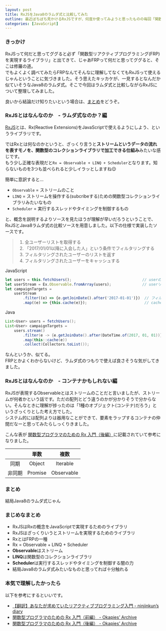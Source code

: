 ```yaml
---
layout: post
title: RxJSをJava8のラムダ式と比較してみた
outline: 最近ぼちぼち見かけるRxJSですが、何度か使ってみようと思ったものの毎回「関数型リアクティブプログラミング」の壁に打ちのめされて挫折していました。でもよくよく見てみたら何だかJava8のラムダ式っぽくないか😌💡と閃いてしまったので比較してみました。
categories: [JavaScript]
---
```


### きっかけ
RxJSって何だと思ってググると必ず「関数型リアクティブプログラミング(FRP)を実現するライブラリ」と出てきて、じゃあFRPって何だと思ってググると、そこは修羅の道。  
でもよくよく調べてみたらFRPなんてそんなに理解してなくてもRxJSって使えるじゃんということに気づきました。そう思えたキッカケが、一見するとなんだか似ていそうなJava8のラムダ式。そこで今回はラムダ式と比較しながらRxJSについて整理してみました。

良いから結論だけ知りたいという場合は、[まとめ](#section-1)をどうぞ。

### RxJSとはなんなのか　- ラムダ式なのか？編
[RxJS](https://github.com/Reactive-Extensions/RxJS)とは、Rx(Reactive Extensions)をJavaScriptで使えるようにしよう、というライブラリです。

ではRxとは何なのかというと、ざっくり言うと**ストリームというデータの流れを表すモノを、関数型のコレクションライブラリで加工できる仕組み**みたいな感じです。  
もう少し正確な表現だと`Rx = Observable + LINQ + Scheduler`となります。知らないものを3つも並べられると少しイラッとしますね😌

簡単に意訳すると…

* `Observable` = ストリームのこと
* `LINQ` = ストリームを操作する(subcribeする)ための関数型コレクションライブラリみたいなもの
* `Scheduler` = 実行するスレッドやタイミングを制御するもの

と、概念を説明するよりソースを見たほうが理解が早いだろうということで、RxJSとJava8ラムダ式の比較ソースを用意しました。以下の仕様で実装したソースです。

> 1. 全ユーザーリストを取得する
> 2. 「2017/01/01以降に入会した人」という条件でフィルタリングする
> 3. フィルタリングされたユーザーのリストを返す
> 4. フィルタリングされたユーザーをキャッシュする

JavaScript

```javascript
let users = this.fetchUsers();                                // userの配列を取得する
let userStream = Ex.Observable.fromArray(users);              // userリストをstreamにする
let campaignTargets = 
	userStream
		.filter((e) => {e.getJoinDate().after('2017-01-01')})  // フィルタリングする
		.map((e) => {this.cache(e)});                          // cacheする
```

Java

```java
List<User> users = fetchUsers();                                       // userリストを取得する
List<User> campaignTargets = 
	users.stream()                                                       // streamにする
		.filter(e -> {e.getJoinDate().after(DateTime.of(2017, 01, 01))}) // フィルタリングする
		.map(this::cache(e))                                             // cacheする
		.collect(Collectors.toList());
```

なんというか、似てる。  
FRPとかよくわからないけど、ラムダ式のつもりで使えば良さそうな気がしてきました。


### RxJSとはなんなのか　- コンテナかもしれない編
RxJSが表現するObservableとはストリームのことだと言いましたが、ストリームが何者かという話です。ただの配列とどう違うのかが分かりそうで分からない。そんなときに理解が捗ったのは「1種のオブジェクト(コンテナ)だろう」というざっくりとした考え方でした。  
システム的には配列よりは器用なことができて、要素をラップするコンテナの仲間だなーと思ってみたらしっくりきました。

こんな表が [関数型プログラマのための Rx 入門（後編）](http://okapies.hateblo.jp/entry/2015/03/15/184247)に記載されていて参考になりました。

|  | 単数 | 複数 |
|:----------:|:-----------:|:------------:|
| 同期       |        Object |     Iterable     |
| 非同期     |      Promise |    Observable    |




### まとめ
結局Java8のラムダ式じゃん

### まじめなまとめ

* RxJSはRxの概念をJavaScriptで実現するためのライブラリ
* RxJSはざっくりいうとストリームを実現するためのライブラリ
* RxとはFRPの一種
* Rx = Observable + LINQ + Scheduler
* **Observable**はストリーム
* **LINQ**は関数型のコレクションライブラリ
* **Scheduler**は実行するスレッドやタイミングを制御する闇の力
* 結局Java8のラムダ式みたいなものと思ってれば十分触れる


### 本気で理解したかったら
以下を参考にするといいです。

* [【翻訳】あなたが求めていたリアクティブプログラミング入門 - ninjinkun’s diary](http://ninjinkun.hatenablog.com/entry/introrxja)
* [関数型プログラマのための Rx 入門（前編） - Okapies’ Archive](http://okapies.hateblo.jp/entry/2015/03/04/031148)
* [関数型プログラマのための Rx 入門（後編） - Okapies’ Archive](http://okapies.hateblo.jp/entry/2015/03/15/184247)
